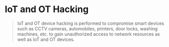 # IoT and OT Hacking
> IoT and OT device hacking is performed to compromise smart devices such as CCTV cameras, automobiles, printers, door locks, washing machines, etc. to gain unauthorized access to network resources as well as IoT and OT devices.














